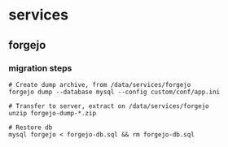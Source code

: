 # services

## forgejo

### migration steps

```
# Create dump archive, from /data/services/forgejo
forgejo dump --database mysql --config custom/conf/app.ini

# Transfer to server, extract on /data/services/forgejo
unzip forgejo-dump-*.zip

# Restore db
mysql forgejo < forgejo-db.sql && rm forgejo-db.sql
```
